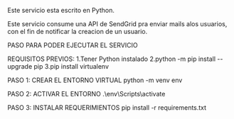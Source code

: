 Este servicio esta escrito en Python.

Este servicio consume una API de SendGrid pra enviar mails alos usuarios, con el fin de notificar la creacion de un usuario.

PASO PARA PODER EJECUTAR EL SERVICIO

REQUISITOS PREVIOS:
1.Tener Python instalado
2.python -m pip install --upgrade pip
3.pip install virtualenv

PASO 1: CREAR EL ENTORNO VIRTUAL
    python -m venv env

PASO 2: ACTIVAR EL ENTORNO
    .\env\Scripts\activate

PASO 3: INSTALAR REQUERIMIENTOS
    pip install -r requirements.txt

